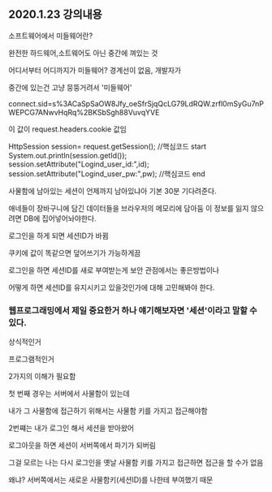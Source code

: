## 2020.1.23 강의내용

소프트웨어에서 미들웨어란?

완전한 하드웨어,소트웨어도 아닌 중간에 껴있는 것



어디서부터 어디까지가 미들웨어? 경계선이 없음, 개발자가

중간에 있는건 고냥 뭉뚱거려서 '미들웨어'





connect.sid=s%3ACaSpSaOW8Jfy_oeSfrSjqQcLG79LdRQW.zrfl0mSyGu7nPWEPCG7ANwvHqRq%2BKSbSgh88VuvqYVE

이 값이 request.headers.cookie 값임





HttpSession session= request.getSession(); //핵심코드 start
				System.out.println(session.getId()); 
				session.setAttribute("Logind_user_id:",id);
				session.setAttribute("Logind_user_pw:",pw); //핵심코드 end



 사물함에 남아있는 세션이 언제까지 남아있냐아 기본 30분 기다려준다.



애네들이  장바구니에 담긴 데이터들을 브라우저의 메모리에 담아둠 이 정보를 잃지 않으려면 DB에 집어넣어놔야한다.



로그인을 하게 되면 세션ID가 바뀜

쿠키에 값이 똑같으면 덮어쓰기가 가능하게끔



로그인을 하면 세션ID를 새로 부여받는게 보안 관점에서는 좋은방법이나

어떻게 하면 세션ID를 유지시키고 있을것인가에 대해 고민해봐야 한다.



### 웹프로그래밍에서 제일 중요한거 하나 얘기해보자면 '세션'이라고 말할 수 있다.

상식적인거 

프로그램적인거 

2가지의 이해가 필요함



첫 번째 경우는 서버에서 사물함이 있는데

내가 그 사물함에 접근하기 위해서는 사물함 키를 가지고 접근해야함



2번쨰는 내가 로그인 해서 세션을 받아왔어

로그아웃을 하면 세션이 서버쪽에서 파기가 되버림

그걸 모르는 나는 다시 로그인을 옛날 사물함 키를 가지고 접근하면 접근을 할 수가 없음

왜냐? 서버쪽에서는 새로운 사물함키(세션ID)를 나한테 부여했기 때문